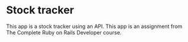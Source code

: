 # Stock tracker

This app is a stock tracker using an API. This app is an assignment from The
Complete Ruby on Rails Developer course.
